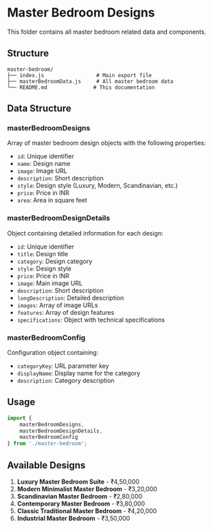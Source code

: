 # Master Bedroom Designs

This folder contains all master bedroom related data and components.

## Structure

```
master-bedroom/
├── index.js                 # Main export file
├── masterBedroomData.js     # All master bedroom data
└── README.md               # This documentation
```

## Data Structure

### masterBedroomDesigns
Array of master bedroom design objects with the following properties:
- `id`: Unique identifier
- `name`: Design name
- `image`: Image URL
- `description`: Short description
- `style`: Design style (Luxury, Modern, Scandinavian, etc.)
- `price`: Price in INR
- `area`: Area in square feet

### masterBedroomDesignDetails
Object containing detailed information for each design:
- `id`: Unique identifier
- `title`: Design title
- `category`: Design category
- `style`: Design style
- `price`: Price in INR
- `image`: Main image URL
- `description`: Short description
- `longDescription`: Detailed description
- `images`: Array of image URLs
- `features`: Array of design features
- `specifications`: Object with technical specifications

### masterBedroomConfig
Configuration object containing:
- `categoryKey`: URL parameter key
- `displayName`: Display name for the category
- `description`: Category description

## Usage

```javascript
import { 
    masterBedroomDesigns, 
    masterBedroomDesignDetails, 
    masterBedroomConfig 
} from './master-bedroom';
```

## Available Designs

1. **Luxury Master Bedroom Suite** - ₹4,50,000
2. **Modern Minimalist Master Bedroom** - ₹3,20,000
3. **Scandinavian Master Bedroom** - ₹2,80,000
4. **Contemporary Master Bedroom** - ₹3,80,000
5. **Classic Traditional Master Bedroom** - ₹4,20,000
6. **Industrial Master Bedroom** - ₹3,50,000
